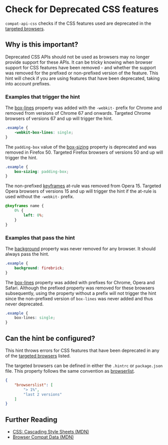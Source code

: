 # Check for Deprecated CSS features
`compat-api-css` checks if the CSS features used are deprecated in the [targeted browsers][browser-context].

## Why is this important?

Deprecated CSS APIs should not be used as browsers may no longer
provide support for these APIs. It can be tricky knowing when browser
support for CSS features have been removed - and whether the support
was removed for the prefixed or non-prefixed version of the feature.
This hint will check if you are using features that have been deprecated,
taking into account prefixes.

### Examples that **trigger** the hint

The [box-lines](https://developer.mozilla.org/en-US/docs/Web/CSS/box-lines) property
was added with the `-webkit-` prefix for Chrome and removed from versions of Chrome 67 and onwards.
Targeted Chrome browsers of versions 67 and up will trigger the hint.

```css
.example {
    -webkit-box-lines: single;
}
```

The `padding-box` value of the [box-sizing](https://developer.mozilla.org/en-US/docs/Web/CSS/box-sizing)
property is deprecated and was removed in Firefox 50.
Targeted Firefox browsers of versions 50 and up will trigger the hint.

```css
.example {
    box-sizing: padding-box;
}
```

The non-prefixed [keyframes](https://developer.mozilla.org/en-US/docs/Web/CSS/@keyframes)
at-rule was removed from Opera 15. Targeted Opera browsers of versions 15
and up will trigger the hint if the at-rule is used without the `-webkit-` prefix.

```css
@keyframes name {
    0% {
        left: 0%;
    }
}
```

### Examples that **pass** the hint
The [background](https://developer.mozilla.org/en-US/docs/Web/CSS/background) property was never
removed for any browser. It should always pass the hint.

```css
.example {
    background: firebrick;
}
```

The [box-lines](https://developer.mozilla.org/en-US/docs/Web/CSS/box-lines) property
was added with prefixes for Chrome, Opera and Safari. Although the prefixed property
was removed for these browsers subsequently, using the property without a prefix will
not trigger the hint since the non-prefixed version of `box-lines` was never added
and thus never deprecated.

```css
.example {
    box-lines: single;
}
```

## Can the hint be configured?

This hint throws errors for CSS features that have been deprecated in any of the [targeted browsers](../../hint/docs/user-guide/configuring-webhint/browser-context.md) listed.

The targeted browsers can be defined in either the `.hintrc` or `package.json` file. This property follows the same convention as [browserlist](https://github.com/browserslist/browserslist#readme).

```json
{
    "browserslist": [
        "> 1%",
        "last 2 versions"
    ]
}
```

## Further Reading

* [CSS: Cascading Style Sheets (MDN)][docmdn]
* [Browser Compat Data (MDN)][browser-compat]

<!-- Link labels: -->

[docmdn]: https://developer.mozilla.org/en-US/docs/Web/CSS
[browser-compat]: https://github.com/mdn/browser-compat-data
[browser-context]: https://webhint.io/docs/user-guide/configuring-webhint/browser-context/

